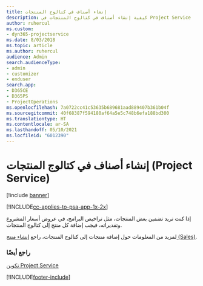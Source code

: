```yaml
---
title: إنشاء أصناف في كتالوج المنتجات
description: كيفية إنشاء أصناف في كتالوج المنتجات في Project Service
author: ruhercul
ms.custom:
- dyn365-projectservice
ms.date: 8/03/2018
ms.topic: article
ms.author: ruhercul
audience: Admin
search.audienceType:
- admin
- customizer
- enduser
search.app:
- D365CE
- D365PS
- ProjectOperations
ms.openlocfilehash: 7a0722cc41c53635b689681aad889407b361b04f
ms.sourcegitcommit: 40f68387f594180af64a5e5c748b6efa188bd300
ms.translationtype: HT
ms.contentlocale: ar-SA
ms.lasthandoff: 05/10/2021
ms.locfileid: "6012390"
---
```

# <a name="create-product-catalog-items-project-service"></a>إنشاء أصناف في كتالوج المنتجات (Project Service)

[!include [banner](../includes/psa-now-project-operations.md)]

[!INCLUDE[cc-applies-to-psa-app-1x-2x](../includes/cc-applies-to-psa-app-1x-2x.md)]

إذا كنت تريد تضمين بعض المنتجات، مثل تراخيص البرامج، في عروض أسعار المشروع وتقديراته، فيجب إضافة كل منتج إلى كتالوج المنتجات.  
  
 لمزيد من المعلومات حول إضافة منتجات إلى كتالوج المنتجات، راجع [إنشاء منتج (Sales)](/dynamics365/sales-enterprise/create-product-sales).  
  
### <a name="see-also"></a>راجع أيضًا  
 [تكوين Project Service](../psa/configure.md)


[!INCLUDE[footer-include](../includes/footer-banner.md)]
